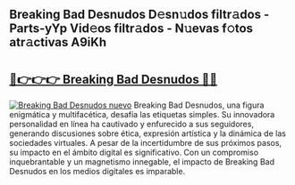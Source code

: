 ## Breaking Bad Desnudos D𝚎sn𝚞dos filtr𝚊dos - Parts-yYp Vid𝚎os filtr𝚊dos - N𝚞evas f𝚘tos atr𝚊ctivas A9iKh

# <h2><a href="http://mb5i51.tromn.icu/?c=Breaking+Bad+Desnudos">🔗👉👉👉 Breaking Bad Desnudos 🔗🔗</a></h2>

[![Breaking Bad Desnudos nuevo](https://i.imgur.com/pEAQMta.gif)](http://mb5i51.tromn.icu/?c=Breaking+Bad+Desnudos)
Breaking Bad Desnudos, una figura enigmática y multifacética, desafía las etiquetas simples. Su innovadora personalidad en línea ha cautivado y enfurecido a sus seguidores, generando discusiones sobre ética, expresión artística y la dinámica de las sociedades virtuales. A pesar de la incertidumbre de sus próximos pasos, su impacto en el ámbito digital es significativo. Con un compromiso inquebrantable y un magnetismo innegable, el impacto de Breaking Bad Desnudos en los medios digitales es imparable.
